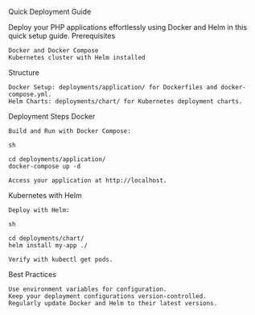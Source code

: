 Quick Deployment Guide

Deploy your PHP applications effortlessly using Docker and Helm in this quick setup guide.
Prerequisites

    Docker and Docker Compose
    Kubernetes cluster with Helm installed

Structure

    Docker Setup: deployments/application/ for Dockerfiles and docker-compose.yml.
    Helm Charts: deployments/chart/ for Kubernetes deployment charts.

Deployment Steps
Docker

    Build and Run with Docker Compose:

    sh

    cd deployments/application/
    docker-compose up -d

    Access your application at http://localhost.

Kubernetes with Helm

    Deploy with Helm:

    sh

    cd deployments/chart/
    helm install my-app ./

    Verify with kubectl get pods.

Best Practices

    Use environment variables for configuration.
    Keep your deployment configurations version-controlled.
    Regularly update Docker and Helm to their latest versions.